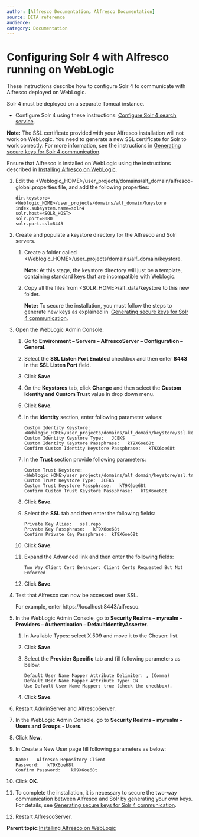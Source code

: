 ```yaml
---
author: [Alfresco Documentation, Alfresco Documentation]
source: DITA reference
audience: 
category: Documentation
---
```


# Configuring Solr 4 with Alfresco running on WebLogic

These instructions describe how to configure Solr 4 to communicate with Alfresco deployed on WebLogic.

Solr 4 must be deployed on a separate Tomcat instance.

-   Configure Solr 4 using these instructions: [Configure Solr 4 search service](../concepts/configure-solr4.md).

**Note:** The SSL certificate provided with your Alfresco installation will not work on WebLogic. You need to generate a new SSL certificate for Solr to work correctly. For more information, see the instructions in [Generating secure keys for Solr 4 communication](generate-keys-solr4.md).

Ensure that Alfresco is installed on WebLogic using the instructions described in [Installing Alfresco on WebLogic](alf-weblogic-install.md).

1.  Edit the <Weblogic\_HOME\>/user\_projects/domains/alf\_domain/alfresco-global.properties file, and add the following properties:

    ```
    dir.keystore=<Weblogic_HOME>/user_projects/domains/alf_domain/keystore
    index.subsystem.name=solr4
    solr.host=<SOLR_HOST>
    solr.port=8080     
    solr.port.ssl=8443
    ```

2.  Create and populate a keystore directory for the Alfresco and Solr servers.

    1.  Create a folder called <Weblogic\_HOME\>/user\_projects/domains/alf\_domain/keystore.

        **Note:** At this stage, the keystore directory will just be a template, containing standard keys that are incompatible with Weblogic.

    2.  Copy all the files from <SOLR\_HOME\>/alf\_data/keystore to this new folder.

        **Note:** To secure the installation, you must follow the steps to generate new keys as explained in  [Generating secure keys for Solr 4 communication](generate-keys-solr4.md).

3.  Open the WebLogic Admin Console:

    1.  Go to **Environment – Servers – AlfrescoServer – Configuration – General**.

    2.  Select the **SSL Listen Port Enabled** checkbox and then enter **8443** in the **SSL Listen Port** field.

    3.  Click **Save**.

    4.  On the **Keystores** tab, click **Change** and then select the **Custom Identity and Custom Trust** value in drop down menu.

    5.  Click **Save**.

    6.  In the **Identity** section, enter following parameter values:

        ```
        Custom Identity Keystore:
        <Weblogic_HOME>/user_projects/domains/alf_domain/keystore/ssl.keystore
        Custom Identity Keystore Type:   JCEKS
        Custom Identity Keystore Passphrase:   kT9X6oe68t
        Confirm Custom Identity Keystore Passphrase:   kT9X6oe68t
        ```

    7.  In the **Trust** section provide following parameters:

        ```
        Custom Trust Keystore: <Weblogic_HOME>/user_projects/domains/alf_domain/keystore/ssl.truststore
        Custom Trust Keystore Type:  JCEKS
        Custom Trust Keystore Passphrase:   kT9X6oe68t
        Confirm Custom Trust Keystore Passphrase:   kT9X6oe68t 
        ```

    8.  Click **Save**.

    9.  Select the **SSL** tab and then enter the following fields:

        ```
        Private Key Alias:   ssl.repo     
        Private Key Passphrase:   kT9X6oe68t     
        Confirm Private Key Passphrase:  kT9X6oe68t
        ```

    10. Click **Save**.

    11. Expand the Advanced link and then enter the following fields:

        ```
        Two Way Client Cert Behavior: Client Certs Requested But Not Enforced     
        ```

    12. Click **Save**.

4.  Test that Alfresco can now be accessed over SSL.

    For example, enter https://localhost:8443/alfresco.

5.  In the WebLogic Admin Console, go to **Security Realms – myrealm – Providers – Authentication – DefaultIdentityAsserter**.

    1.  In Available Types: select X.509 and move it to the Chosen: list.

    2.  Click **Save**.

    3.  Select the **Provider Specific** tab and fill following parameters as below:

        ```
        Default User Name Mapper Attribute Delimiter: , (Comma)     
        Default User Name Mapper Attribute Type: CN     
        Use Default User Name Mapper: true (check the checkbox).
        ```

    4.  Click **Save**.

6.  Restart AdminServer and AlfrescoServer.

7.  In the WebLogic Admin Console, go to **Security Realms – myrealm – Users and Groups - Users**.

8.  Click **New**.

9.  In Create a New User page fill following parameters as below:

    ```
    Name:   Alfresco Repository Client     
    Password:   kT9X6oe68t     
    Confirm Password:    kT9X6oe68t     
    ```

10. Click **OK**.   

11. To complete the installation, it is necessary to secure the two-way communication between Alfresco and Solr by generating your own keys. For details, see [Generating secure keys for Solr 4 communication](generate-keys-solr4.md).

12. Restart AlfrescoServer.


**Parent topic:**[Installing Alfresco on WebLogic](../tasks/alf-weblogic-install.md)

